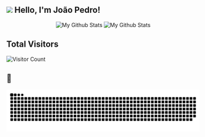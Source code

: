 ## <img src="https://raw.githubusercontent.com/alexnaiman/alexnaiman/master/resources/welcomeglitch.gif" width="50px" /> Hello, I'm João Pedro!

<div>
  <p align="center">
    <img src="https://github-readme-stats.vercel.app/api?username=jpedroreiss&&show_icons=true&theme=radical&count_private=true&include_all_commits=true" alt="My Github Stats">
    <img height="180em" src="https://github-readme-stats.vercel.app/api/top-langs/?username=jpedroreiss&layout=compact&theme=radical" alt="My Github Stats">
  </p>
</div>
  
## Total Visitors 
![Visitor Count](https://profile-counter.glitch.me/{jpedroreiss}/count.svg) 

  
## :snake: 
 <img src="https://raw.githubusercontent.com/Platane/snk/output/github-contribution-grid-snake.svg"/>  



